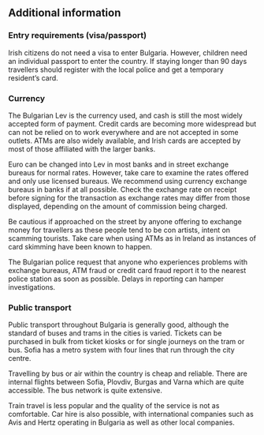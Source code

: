 ## Additional information

### **Entry requirements (visa/passport)**

Irish citizens do not need a visa to enter Bulgaria. However, children need an individual passport to enter the country. If staying longer than 90 days travellers should register with the local police and get a temporary resident’s card.

### **Currency**

The Bulgarian Lev is the currency used, and cash is still the most widely accepted form of payment. Credit cards are becoming more widespread but can not be relied on to work everywhere and are not accepted in some outlets. ATMs are also widely available, and Irish cards are accepted by most of those affiliated with the larger banks.

Euro can be changed into Lev in most banks and in street exchange bureaus for normal rates. However, take care to examine the rates offered and only use licensed bureaus. We recommend using currency exchange bureaus in banks if at all possible. Check the exchange rate on receipt before signing for the transaction as exchange rates may differ from those displayed, depending on the amount of commission being charged.

Be cautious if approached on the street by anyone offering to exchange money for travellers as these people tend to be con artists, intent on scamming tourists. Take care when using ATMs as in Ireland as instances of card skimming have been known to happen.

The Bulgarian police request that anyone who experiences problems with exchange bureaus, ATM fraud or credit card fraud report it to the nearest police station as soon as possible. Delays in reporting can hamper investigations.

### **Public transport**

Public transport throughout Bulgaria is generally good, although the standard of buses and trams in the cities is varied. Tickets can be purchased in bulk from ticket kiosks or for single journeys on the tram or bus. Sofia has a metro system with four lines that run through the city centre.

Travelling by bus or air within the country is cheap and reliable. There are internal flights between Sofia, Plovdiv, Burgas and Varna which are quite accessible. The bus network is quite extensive.

Train travel is less popular and the quality of the service is not as comfortable. Car hire is also possible, with international companies such as Avis and Hertz operating in Bulgaria as well as other local companies.